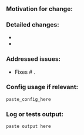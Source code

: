 ### Motivation for change:

### Detailed changes:

- 
- 
### Addressed issues:

- Fixes # .

### Config usage if relevant:
```
paste_config_here
```
### Log or tests output:
```
paste output here
```

